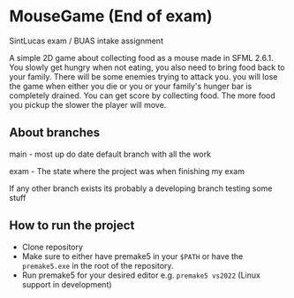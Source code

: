 # MouseGame (End of exam)
SintLucas exam / BUAS intake assignment 

A simple 2D game about collecting food as a mouse made in SFML 2.6.1. You slowly get hungry when not eating, you also need to bring food back to your family. There will be some enemies trying to attack you. you will lose the game when either you die or you or your family's hunger bar is completely drained. You can get score by collecting food. The more food you pickup the slower the player will move. 

## About branches
main - most up do date default branch with all the work

exam - The state where the project was when finishing my exam

If any other branch exists its probably a developing branch testing some stuff


## How to run the project
* Clone repository
* Make sure to either have premake5 in your `$PATH` or have the `premake5.exe` in the root of the repository.
* Run premake5 for your desired editor e.g. `premake5 vs2022` (Linux support in development)
